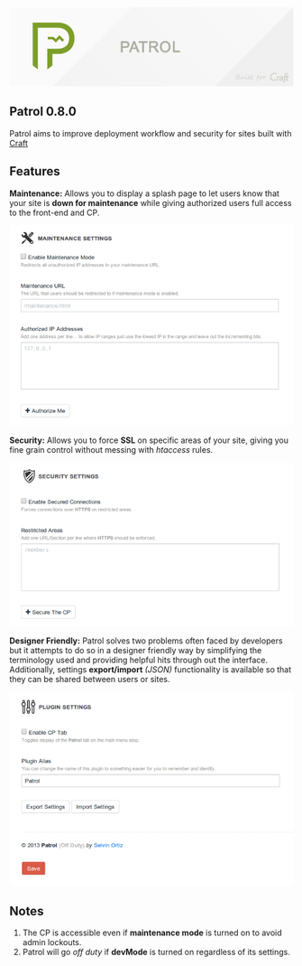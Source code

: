 ![Patrol](etc/patrol.png)

## Patrol 0.8.0
Patrol aims to improve deployment workflow and security for sites built with [Craft](http://buildwithcraft.com)

## Features
**Maintenance:** Allows you to display a splash page to let users know that your site is **down for maintenance** while giving authorized users full access to the front-end and CP.

![Maintenance Mode](etc/maintenance.png)

**Security:** Allows you to force **SSL** on specific areas of your site, giving you fine grain control without messing with _htaccess_ rules.

![Maintenance Mode](etc/security.png)

**Designer Friendly:** Patrol solves two problems often faced by developers but it attempts to do so in a designer friendly way by simplifying the terminology used and providing helpful hits through out the interface.
Additionally, settings **export/import** _(JSON)_ functionality is available so that they can be shared between users or sites.

![Maintenance Mode](etc/settings.png)

## Notes
1. The CP is accessible even if **maintenance mode** is turned on to avoid admin lockouts.
2. Patrol will go _off duty_ if **devMode** is turned on regardless of its settings.
